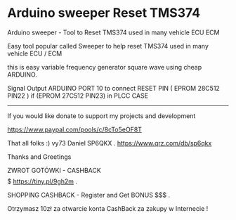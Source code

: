 # Arduino sweeper Reset TMS374 

Arduino sweeper - Tool to Reset TMS374 used in many vehicle ECU ECM 


Easy tool popular called Sweeper to help reset TMS374 used in many vehicle ECU / ECM

this is easy variable frequency generator square wave using cheap ARDUINO.

Signal Output ARDUINO PORT 10 to connect RESET PIN ( EPROM 28C512 PIN22 ) if (EPROM 27C512 PIN23)  in PLCC CASE

----------------------------------------------------------------------------------------------------------------

If you would like donate to support my projects and development

https://www.paypal.com/pools/c/8cTo5eOF8T

That all folks :) vy73 Daniel SP6QKX . https://www.qrz.com/db/sp6qkx

Thanks and Greetings

ZWROT GOTÓWKI - CASHBACK  $$$$$  https://tiny.pl/9gh2m .

SHOPPING CASHBACK - Register and Get BONUS  $$$ .

Otrzymasz 10zł za otwarcie konta CashBack za zakupy w Internecie !
